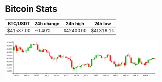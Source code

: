 # Bitcoin Stats

BTC/USDT|24h change|24h high|24h low|
|---|---|---|---|
|$41537.00|-0.40%|$42400.00|$41319.13|

<img src="./chart.svg">
